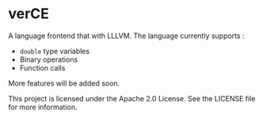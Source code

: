 # verCE

A language frontend that with LLLVM. The language currently supports :

* `double` type variables
* Binary operations
* Function calls

More features will be added soon.

This project is licensed under the Apache 2.0 License. See the LICENSE file for more information.